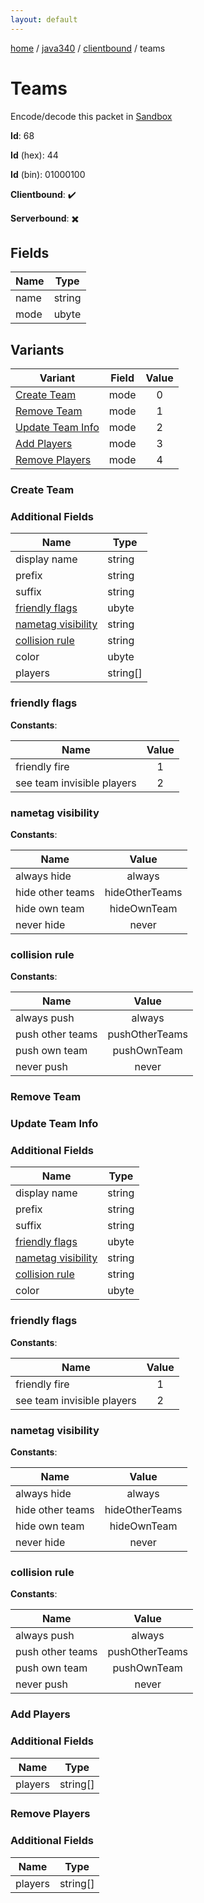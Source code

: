 ```yaml
---
layout: default
---
```


[home](/)  /  [java340](/protocol/java340)  /  [clientbound](/protocol/java340/clientbound)  /  teams

# Teams

Encode/decode this packet in [Sandbox](../../../sandbox/java340#clientbound.teams)

**Id**: 68

**Id** (hex): 44

**Id** (bin): 01000100

**Clientbound**: ✔️

**Serverbound**: ✖️

## Fields

Name | Type
---|---
name | string
mode | ubyte

## Variants

Variant | Field | Value
---|---|:---:
[Create Team](#create_team) | mode | 0
[Remove Team](#remove_team) | mode | 1
[Update Team Info](#update_team_info) | mode | 2
[Add Players](#add_players) | mode | 3
[Remove Players](#remove_players) | mode | 4

### Create Team

### Additional Fields

Name | Type
---|---
display name | string
prefix | string
suffix | string
[friendly flags](#create-team_friendly-flags) | ubyte
[nametag visibility](#create-team_nametag-visibility) | string
[collision rule](#create-team_collision-rule) | string
color | ubyte
players | string[]

### friendly flags

**Constants**:

Name | Value
---|:---:
friendly fire | 1
see team invisible players | 2

### nametag visibility

**Constants**:

Name | Value
---|:---:
always hide | always
hide other teams | hideOtherTeams
hide own team | hideOwnTeam
never hide | never

### collision rule

**Constants**:

Name | Value
---|:---:
always push | always
push other teams | pushOtherTeams
push own team | pushOwnTeam
never push | never

### Remove Team

### Update Team Info

### Additional Fields

Name | Type
---|---
display name | string
prefix | string
suffix | string
[friendly flags](#update-team-info_friendly-flags) | ubyte
[nametag visibility](#update-team-info_nametag-visibility) | string
[collision rule](#update-team-info_collision-rule) | string
color | ubyte

### friendly flags

**Constants**:

Name | Value
---|:---:
friendly fire | 1
see team invisible players | 2

### nametag visibility

**Constants**:

Name | Value
---|:---:
always hide | always
hide other teams | hideOtherTeams
hide own team | hideOwnTeam
never hide | never

### collision rule

**Constants**:

Name | Value
---|:---:
always push | always
push other teams | pushOtherTeams
push own team | pushOwnTeam
never push | never

### Add Players

### Additional Fields

Name | Type
---|---
players | string[]

### Remove Players

### Additional Fields

Name | Type
---|---
players | string[]
